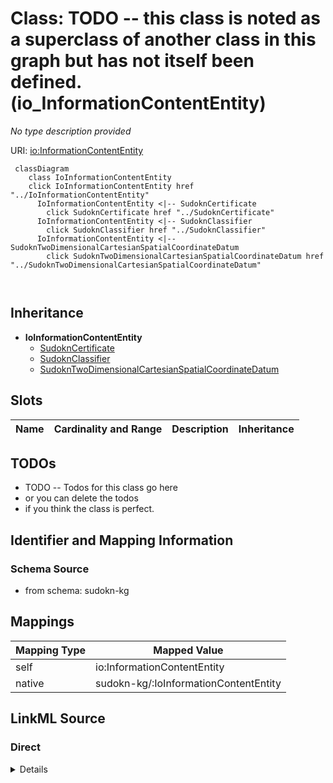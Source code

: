 

# Class: TODO -- this class is noted as a superclass of another class in this graph but has not itself been defined. (io_InformationContentEntity)


_No type description provided_





URI: [io:InformationContentEntity](https://spec.industrialontologies.org/ontology/core/Core/InformationContentEntity)






```mermaid
 classDiagram
    class IoInformationContentEntity
    click IoInformationContentEntity href "../IoInformationContentEntity"
      IoInformationContentEntity <|-- SudoknCertificate
        click SudoknCertificate href "../SudoknCertificate"
      IoInformationContentEntity <|-- SudoknClassifier
        click SudoknClassifier href "../SudoknClassifier"
      IoInformationContentEntity <|-- SudoknTwoDimensionalCartesianSpatialCoordinateDatum
        click SudoknTwoDimensionalCartesianSpatialCoordinateDatum href "../SudoknTwoDimensionalCartesianSpatialCoordinateDatum"
      
      
```





## Inheritance
* **IoInformationContentEntity**
    * [SudoknCertificate](../classes/SudoknCertificate.md)
    * [SudoknClassifier](../classes/SudoknClassifier.md)
    * [SudoknTwoDimensionalCartesianSpatialCoordinateDatum](../classes/SudoknTwoDimensionalCartesianSpatialCoordinateDatum.md)



## Slots

| Name | Cardinality and Range | Description | Inheritance |
| ---  | --- | --- | --- |









## TODOs

* TODO -- Todos for this class go here
* or you can delete the todos
* if you think the class is perfect.

## Identifier and Mapping Information







### Schema Source


* from schema: sudokn-kg




## Mappings

| Mapping Type | Mapped Value |
| ---  | ---  |
| self | io:InformationContentEntity |
| native | sudokn-kg/:IoInformationContentEntity |







## LinkML Source

<!-- TODO: investigate https://stackoverflow.com/questions/37606292/how-to-create-tabbed-code-blocks-in-mkdocs-or-sphinx -->

### Direct

<details>
```yaml
name: io_InformationContentEntity
description: No type description provided
title: TODO -- this class is noted as a superclass of another class in this graph
  but has not itself been defined.
todos:
- TODO -- Todos for this class go here
- or you can delete the todos
- if you think the class is perfect.
notes:
- Class with 0 occurences.
from_schema: sudokn-kg
rank: 1000
class_uri: io:InformationContentEntity

```
</details>

### Induced

<details>
```yaml
name: io_InformationContentEntity
description: No type description provided
title: TODO -- this class is noted as a superclass of another class in this graph
  but has not itself been defined.
todos:
- TODO -- Todos for this class go here
- or you can delete the todos
- if you think the class is perfect.
notes:
- Class with 0 occurences.
from_schema: sudokn-kg
rank: 1000
class_uri: io:InformationContentEntity

```
</details>